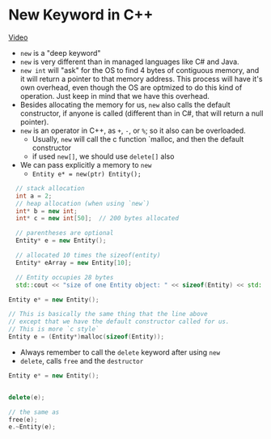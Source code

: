 # New Keyword in C++

[Video](https://www.youtube.com/watch?v=NUZdUSqsCs4&list=PLlrATfBNZ98dudnM48yfGUldqGD0S4FFb&index=39)

* `new` is a "deep keyword"
* `new` is very different than in managed languages like C# and Java.
* `new int` will "ask" for the OS to find 4 bytes of contiguous memory, and it will return a pointer to that memory address. This process will have it's own overhead, even though the OS are optmized to do this kind of operation. Just keep in mind that we have this overhead.
* Besides allocating the memory for us, `new` also calls the default constructor, if anyone is called (different than in C#, that will return a null pointer).
* `new` is an operator in C++, as `+`, `-`, or `%`; so it also can be overloaded.
  * Usually, `new` will call the c function `malloc, and then the default constructor
  * if used `new[]`, we should use `delete[]` also
* We can pass explicitly a memory to `new`
  * `Entity e* = new(ptr) Entity();`

```cpp
  // stack allocation
  int a = 2;
  // heap allocation (when using `new`)
  int* b = new int;
  int* c = new int[50];  // 200 bytes allocated

  // parentheses are optional
  Entity* e = new Entity();

  // allocated 10 times the sizeof(entity)
  Entity* eArray = new Entity[10];

  // Entity occupies 28 bytes
  std::cout << "size of one Entity object: " << sizeof(Entity) << std::endl;
```

```cpp
Entity e* = new Entity();

// This is basically the same thing that the line above
// except that we have the default constructor called for us.
// This is more `c style`
Entity e = (Entity*)malloc(sizeof(Entity));
```

* Always remember to call the `delete` keyword after using `new`
* `delete`, calls `free` and the `destructor`

```cpp
Entity e* = new Entity();


delete(e);

// the same as
free(e);
e.~Entity(e);
```